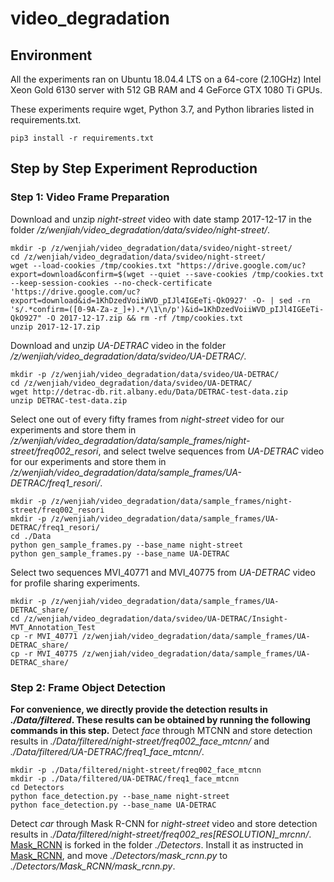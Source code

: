 # video_degradation
## Environment
All the experiments ran on Ubuntu 18.04.4 LTS on a 64-core (2.10GHz) Intel Xeon Gold 6130 server with 512 GB RAM and 4 GeForce GTX 1080 Ti GPUs.

These experiments require wget, Python 3.7, and Python libraries listed in requirements.txt.
```
pip3 install -r requirements.txt
```

## Step by Step Experiment Reproduction
### Step 1: Video Frame Preparation
Download and unzip *night-street* video with date stamp 2017-12-17 in the folder */z/wenjiah/video_degradation/data/svideo/night-street/*.
```
mkdir -p /z/wenjiah/video_degradation/data/svideo/night-street/
cd /z/wenjiah/video_degradation/data/svideo/night-street/
wget --load-cookies /tmp/cookies.txt "https://drive.google.com/uc?export=download&confirm=$(wget --quiet --save-cookies /tmp/cookies.txt --keep-session-cookies --no-check-certificate 'https://drive.google.com/uc?export=download&id=1KhDzedVoiiWVD_pIJl4IGEeTi-QkO927' -O- | sed -rn 's/.*confirm=([0-9A-Za-z_]+).*/\1\n/p')&id=1KhDzedVoiiWVD_pIJl4IGEeTi-QkO927" -O 2017-12-17.zip && rm -rf /tmp/cookies.txt
unzip 2017-12-17.zip
```

Download and unzip *UA-DETRAC* video in the folder */z/wenjiah/video_degradation/data/svideo/UA-DETRAC/*.
```
mkdir -p /z/wenjiah/video_degradation/data/svideo/UA-DETRAC/
cd /z/wenjiah/video_degradation/data/svideo/UA-DETRAC/
wget http://detrac-db.rit.albany.edu/Data/DETRAC-test-data.zip
unzip DETRAC-test-data.zip
```

Select one out of every fifty frames from *night-street* video for our experiments and store them in */z/wenjiah/video_degradation/data/sample_frames/night-street/freq002_resori*, and select twelve sequences from *UA-DETRAC* video for our experiments and store them in */z/wenjiah/video_degradation/data/sample_frames/UA-DETRAC/freq1_resori/*.
```
mkdir -p /z/wenjiah/video_degradation/data/sample_frames/night-street/freq002_resori
mkdir -p /z/wenjiah/video_degradation/data/sample_frames/UA-DETRAC/freq1_resori/
cd ./Data
python gen_sample_frames.py --base_name night-street
python gen_sample_frames.py --base_name UA-DETRAC
```

Select two sequences MVI_40771 and MVI_40775 from *UA-DETRAC* video for profile sharing experiments.
```
mkdir -p /z/wenjiah/video_degradation/data/sample_frames/UA-DETRAC_share/
cd /z/wenjiah/video_degradation/data/svideo/UA-DETRAC/Insight-MVT_Annotation_Test
cp -r MVI_40771 /z/wenjiah/video_degradation/data/sample_frames/UA-DETRAC_share/
cp -r MVI_40775 /z/wenjiah/video_degradation/data/sample_frames/UA-DETRAC_share/
```

### Step 2: Frame Object Detection
**For convenience, we directly provide the detection results in *./Data/filtered*. These results can be obtained by running the following commands in this step.**
Detect *face* through MTCNN and store detection results in *./Data/filtered/night-street/freq002_face_mtcnn/* and *./Data/filtered/UA-DETRAC/freq1_face_mtcnn/*.
```
mkdir -p ./Data/filtered/night-street/freq002_face_mtcnn
mkdir -p ./Data/filtered/UA-DETRAC/freq1_face_mtcnn
cd Detectors
python face_detection.py --base_name night-street
python face_detection.py --base_name UA-DETRAC
```

Detect *car* through Mask R-CNN for *night-street* video and store detection results in *./Data/filtered/night-street/freq002_res\[RESOLUTION\]_mrcnn/*. [Mask_RCNN](https://github.com/matterport/Mask_RCNN) is forked in the folder *./Detectors*. Install it as instructed in [Mask_RCNN](https://github.com/matterport/Mask_RCNN), and move *./Detectors/mask_rcnn.py* to *./Detectors/Mask_RCNN/mask_rcnn.py*.
```

```




